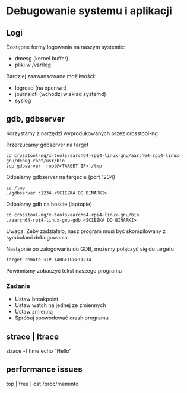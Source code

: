 # Debugowanie systemu i aplikacji

## Logi

Dostępne formy logowania na naszym systemie:

- dmesg (kernel buffer)
- pliki w /var/log

Bardziej zaawansowane możliwości:

- logread (na openwrt)
- journalctl (wchodzi w skład systemd)
- syslog 

## gdb, gdbserver 

Korzystamy z narzędzi wyprodukowanych przez crosstool-ng 

Przerzucamy gdbserver na target

    cd crosstool-ng/x-tools/aarch64-rpi4-linux-gnu/aarch64-rpi4-linux-gnu/debug-root/usr/bin
    scp gdbserver  root@<TARGET IP>:/tmp

Odpalamy gdbserver na targecie (port 1234)

    cd /tmp
    ./gdbserver :1234 <SCIEZKA DO BINARKI>

Odpalamy gdb na hoście (laptopie)

    cd crosstool-ng/x-tools/aarch64-rpi4-linux-gnu/bin
    ./aarch64-rpi4-linux-gnu-gdb <SCIEZKA DO BINARKI>

Uwaga: Żeby zadziałało, nasz program musi być skompilowany z symbolami debugowania.

Następnie po zalogowaniu do GDB, możemy połączyć się do targetu

    target remote <IP TARGETU>>:1234

Powinniśmy zobaczyć tekst naszego programu


### Zadanie

- Ustaw breakpoint 
- Ustaw watch na jednej ze zmiennych 
- Ustaw zmienną
- Spróbuj spowodować crash programu


## strace | ltrace 

strace -f time echo “Hello”


## performance issues

top | free | cat /proc/meminfo